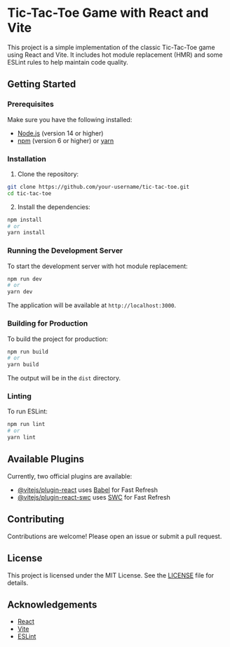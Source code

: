 # Tic-Tac-Toe Game with React and Vite

This project is a simple implementation of the classic Tic-Tac-Toe game using React and Vite. It includes hot module replacement (HMR) and some ESLint rules to help maintain code quality.

## Getting Started

### Prerequisites

Make sure you have the following installed:

- [Node.js](https://nodejs.org/) (version 14 or higher)
- [npm](https://www.npmjs.com/) (version 6 or higher) or [yarn](https://yarnpkg.com/)

### Installation

1. Clone the repository:

```sh
git clone https://github.com/your-username/tic-tac-toe.git
cd tic-tac-toe
```

2. Install the dependencies:

```sh
npm install
# or
yarn install
```

### Running the Development Server

To start the development server with hot module replacement:

```sh
npm run dev
# or
yarn dev
```

The application will be available at `http://localhost:3000`.

### Building for Production

To build the project for production:

```sh
npm run build
# or
yarn build
```

The output will be in the `dist` directory.

### Linting

To run ESLint:

```sh
npm run lint
# or
yarn lint
```

## Available Plugins

Currently, two official plugins are available:

- [@vitejs/plugin-react](https://github.com/vitejs/vite-plugin-react/blob/main/packages/plugin-react/README.md) uses [Babel](https://babeljs.io/) for Fast Refresh
- [@vitejs/plugin-react-swc](https://github.com/vitejs/vite-plugin-react-swc) uses [SWC](https://swc.rs/) for Fast Refresh

## Contributing

Contributions are welcome! Please open an issue or submit a pull request.

## License

This project is licensed under the MIT License. See the [LICENSE](LICENSE) file for details.

## Acknowledgements

- [React](https://reactjs.org/)
- [Vite](https://vitejs.dev/)
- [ESLint](https://eslint.org/)
